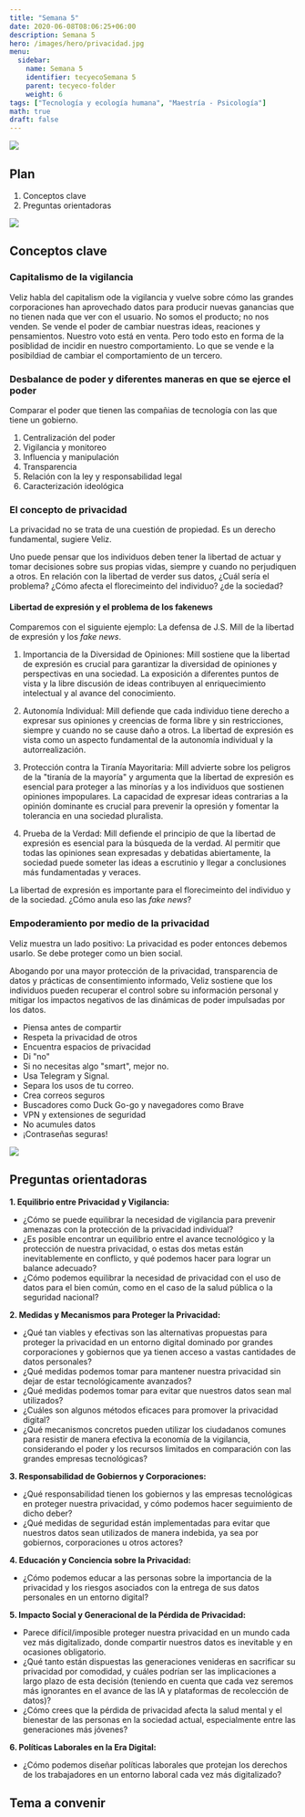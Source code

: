 ```yaml
---
title: "Semana 5"
date: 2020-06-08T08:06:25+06:00
description: Semana 5
hero: /images/hero/privacidad.jpg
menu:
  sidebar:
    name: Semana 5
    identifier: tecyecoSemana 5
    parent: tecyeco-folder
    weight: 6
tags: ["Tecnología y ecología humana", "Maestría - Psicología"]
math: true
draft: false
---
```



![](/courses/hfc/_index_files/borde.jpg)

## Plan
1. Conceptos clave
1. Preguntas orientadoras


![](/courses/hfc/_index_files/borde.jpg)



## Conceptos clave


### Capitalismo de la vigilancia

Veliz habla del capitalism ode la vigilancia y vuelve sobre cómo las grandes corporaciones han aprovechado datos para producir nuevas ganancias que no tienen nada que ver con el usuario. No somos el producto; no nos venden. Se vende el poder de cambiar nuestras ideas, reaciones y pensamientos. Nuestro voto está en venta. Pero todo esto en forma de la posiblidad de incidir en nuestro comportamiento. Lo que se vende e la posibildiad de cambiar el comportamiento de un tercero. 


### Desbalance de poder y diferentes maneras en que se ejerce el poder

Comparar el poder que tienen las compañias de tecnología con las que tiene un gobierno. 

1. Centralización del poder
1. Vigilancia y monitoreo
1. Influencia y manipulación
1. Transparencia
1. Relación con la ley y responsabilidad legal
1. Caracterización ideológica


### El concepto de privacidad

La privacidad no se trata de una cuestión de propiedad. Es un derecho fundamental, sugiere Veliz. 

Uno puede pensar que los individuos deben tener la libertad de actuar y tomar decisiones sobre sus propias vidas, siempre y cuando no perjudiquen a otros. En relación con la libertad de verder sus datos, ¿Cuál sería el problema? ¿Cómo afecta el florecimeinto del individuo? ¿de la sociedad? 


#### Libertad de expresión y el problema de los fakenews

Comparemos con el siguiente ejemplo: La defensa de J.S. Mill de la libertad de expresión y los *fake news*.

1. Importancia de la Diversidad de Opiniones: Mill sostiene que la libertad de expresión es crucial para garantizar la diversidad de opiniones y perspectivas en una sociedad. La exposición a diferentes puntos de vista y la libre discusión de ideas contribuyen al enriquecimiento intelectual y al avance del conocimiento.

2. Autonomía Individual: Mill defiende que cada individuo tiene derecho a expresar sus opiniones y creencias de forma libre y sin restricciones, siempre y cuando no se cause daño a otros. La libertad de expresión es vista como un aspecto fundamental de la autonomía individual y la autorrealización.

3. Protección contra la Tiranía Mayoritaria: Mill advierte sobre los peligros de la "tiranía de la mayoría" y argumenta que la libertad de expresión es esencial para proteger a las minorías y a los individuos que sostienen opiniones impopulares. La capacidad de expresar ideas contrarias a la opinión dominante es crucial para prevenir la opresión y fomentar la tolerancia en una sociedad pluralista.

4. Prueba de la Verdad: Mill defiende el principio de que la libertad de expresión es esencial para la búsqueda de la verdad. Al permitir que todas las opiniones sean expresadas y debatidas abiertamente, la sociedad puede someter las ideas a escrutinio y llegar a conclusiones más fundamentadas y veraces.

La libertad de expresión es importante para el florecimeinto del individuo y de la sociedad. ¿Cómo anula eso las *fake news*?

### Empoderamiento por medio de la privacidad

Veliz muestra un lado positivo: La privacidad es poder entonces debemos usarlo. Se debe proteger como un bien social. 

Abogando por una mayor protección de la privacidad, transparencia de datos y prácticas de consentimiento informado, Veliz sostiene que los individuos pueden recuperar el control sobre su información personal y mitigar los impactos negativos de las dinámicas de poder impulsadas por los datos.


- Piensa antes de compartir
- Respeta la privacidad de otros
- Encuentra espacios de privacidad
- Di "no"
- Si no necesitas algo "smart", mejor no.
- Usa Telegram y Signal.
- Separa los usos de tu correo.
- Crea correos seguros 
- Buscadores como Duck Go-go y navegadores como Brave
- VPN y extensiones de seguridad 
- No acumules datos
- ¡Contraseñas seguras!


![](/courses/hfc/_index_files/borde.jpg)


## Preguntas orientadoras

**1. Equilibrio entre Privacidad y Vigilancia:**
- ¿Cómo se puede equilibrar la necesidad de vigilancia para prevenir amenazas con la protección de la privacidad individual?
- ¿Es posible encontrar un equilibrio entre el avance tecnológico y la protección de nuestra privacidad, o estas dos metas están inevitablemente en conflicto, y qué podemos hacer para lograr un balance adecuado?
- ¿Cómo podemos equilibrar la necesidad de privacidad con el uso de datos para el bien común, como en el caso de la salud pública o la seguridad nacional?

**2. Medidas y Mecanismos para Proteger la Privacidad:**
- ¿Qué tan viables y efectivas son las alternativas propuestas para proteger la privacidad en un entorno digital dominado por grandes corporaciones y gobiernos que ya tienen acceso a vastas cantidades de datos personales?
- ¿Qué medidas podemos tomar para mantener nuestra privacidad sin dejar de estar tecnológicamente avanzados?
- ¿Qué medidas podemos tomar para evitar que nuestros datos sean mal utilizados?
- ¿Cuáles son algunos métodos eficaces para promover la privacidad digital?
- ¿Qué mecanismos concretos pueden utilizar los ciudadanos comunes para resistir de manera efectiva la economía de la vigilancia, considerando el poder y los recursos limitados en comparación con las grandes empresas tecnológicas?

**3. Responsabilidad de Gobiernos y Corporaciones:**
- ¿Qué responsabilidad tienen los gobiernos y las empresas tecnológicas en proteger nuestra privacidad, y cómo podemos hacer seguimiento de dicho deber?
- ¿Qué medidas de seguridad están implementadas para evitar que nuestros datos sean utilizados de manera indebida, ya sea por gobiernos, corporaciones u otros actores?

**4. Educación y Conciencia sobre la Privacidad:**
- ¿Cómo podemos educar a las personas sobre la importancia de la privacidad y los riesgos asociados con la entrega de sus datos personales en un entorno digital?

**5. Impacto Social y Generacional de la Pérdida de Privacidad:**
- Parece difícil/imposible proteger nuestra privacidad en un mundo cada vez más digitalizado, donde compartir nuestros datos es inevitable y en ocasiones obligatorio.
- ¿Qué tanto están dispuestas las generaciones venideras en sacrificar su privacidad por comodidad, y cuáles podrían ser las implicaciones a largo plazo de esta decisión (teniendo en cuenta que cada vez seremos más ignorantes en el avance de las IA y plataformas de recolección de datos)?
- ¿Cómo crees que la pérdida de privacidad afecta la salud mental y el bienestar de las personas en la sociedad actual, especialmente entre las generaciones más jóvenes?

**6. Políticas Laborales en la Era Digital:**
- ¿Cómo podemos diseñar políticas laborales que protejan los derechos de los trabajadores en un entorno laboral cada vez más digitalizado?

## Tema a convenir 

